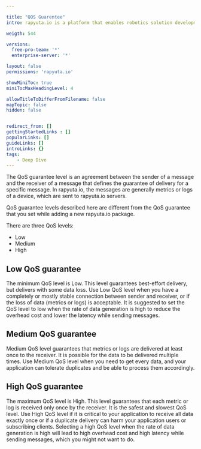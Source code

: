 ```yaml
---

title: "QOS Guarentee"
intro: rapyuta.io is a platform that enables robotics solution development by providing the necessary software infrastructure and facilitating the interaction between multiple stakeholders who contribute to the solution development.

weigth: 544

versions:
  free-pro-team: '*'
  enterprise-server: '*'

layout: false
permissions: 'rapyuta.io'

showMiniToc: true
miniTocMaxHeadingLevel: 4

allowTitleToDifferFromFilename: false
mapTopic: false
hidden: false


redirect_from: []
gettingStartedLinks : []
popularLinks: []
guideLinks: []
introLinks: {}
tags:
    - Deep Dive
---
```


The QoS guarantee level is an agreement between the sender of a message and the receiver of a message that defines the guarantee of delivery for a specific message. In rapyuta.io, the messages are generally metrics or logs of a device, which are sent to rapyuta.io servers.

QoS guarantee levels described here are different from the QoS guarantee that you set while adding a new rapyuta.io package.

There are three QoS levels:

* Low
* Medium
* High

## Low QoS guarantee

The minimum QoS level is Low. This level guarantees best-effort delivery, but delivers with some data loss. Use Low QoS level when you have a completely or mostly stable connection between sender and receiver, or if the loss of data (metrics or logs) is acceptable. It is suggested to set the QoS level to low when the rate of data generation is high to reduce the overhead cost and lower the latency while sending messages.

## Medium QoS guarantee

Medium QoS level guarantees that metrics or logs are delivered at least once to the receiver. It is possible for the data to be delivered multiple times. Use Medium QoS level when you need to get every data, and your application can tolerate duplicates and be able to process them accordingly.

## High QoS guarantee

The maximum QoS level is High. This level guarantees that each metric or log is received only once by the receiver. It is the safest and slowest QoS level. Use High QoS level if it is critical to your application to receive all data exactly once or if a duplicate delivery can harm your application users or subscribing clients. Selecting a high QoS level when the rate of data generation is high will lead to high overhead cost and high latency while sending messages, which you might not want to do.